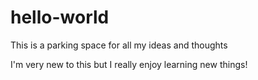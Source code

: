 # hello-world
This is a parking space for all my ideas and thoughts

I'm very new to this but I really enjoy learning new things!
